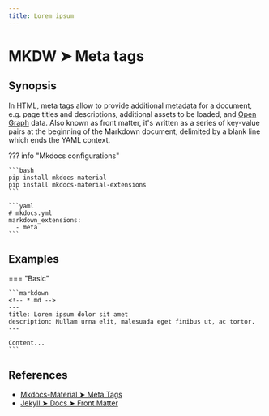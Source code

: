 ```yaml
---
title: Lorem ipsum
---
```


# MKDW ➤ Meta tags

## Synopsis

In HTML, meta tags allow to provide additional metadata for a document, e.g. page titles and descriptions, additional assets to be loaded, and [Open Graph](https://ogp.me/) data. Also known as front matter, it's written as a series of key-value pairs at the beginning of the Markdown document, delimited by a blank line which ends the YAML context.

??? info "Mkdocs configurations"

    ```bash
    pip install mkdocs-material
    pip install mkdocs-material-extensions
    ```

    ```yaml
    # mkdocs.yml
    markdown_extensions:
      - meta
    ```

## Examples

=== "Basic"

    ```markdown
    <!-- *.md -->
    ---
    title: Lorem ipsum dolor sit amet
    description: Nullam urna elit, malesuada eget finibus ut, ac tortor.
    ---

    Content...
    ```

## References

- [Mkdocs-Material ➤ Meta Tags](https://squidfunk.github.io/mkdocs-material-insiders/reference/meta-tags/)
- [Jekyll ➤ Docs ➤ Front Matter](https://jekyllrb.com/docs/front-matter/)
